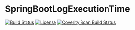 # SpringBootLogExecutionTime


[![Build Status](https://travis-ci.org/fdlessard/SpringBootLogExecutionTime.svg)](https://travis-ci.org/fdlessard/SpringBootCLogExecutionTime)
[![License](http://img.shields.io/:license-mit-blue.svg)](https://github.com/fdlessard/SpringBootCustomerCaching/blob/master/LICENSE)
<a href="https://scan.coverity.com/projects/fdlessard-springbootLogExecutionTime">
  <img alt="Coverity Scan Build Status"
       src="https://scan.coverity.com/projects/14013/badge.svg"/>
</a>